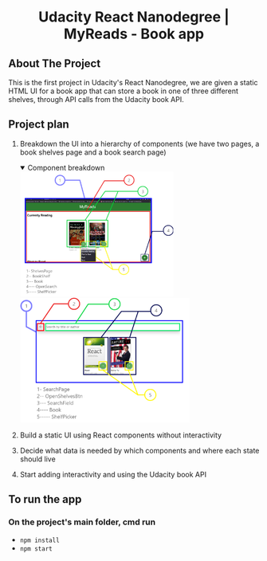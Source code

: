 <h1 align="center">Udacity React Nanodegree | MyReads - Book app</h1>


<!-- ABOUT THE PROJECT -->
## About The Project

<p>This is the first project in Udacity's React Nanodegree, we are given a static HTML UI for a book app that can store a book in one of three different shelves, through API calls from the Udacity book API.</p>

<h2>Project plan</h2>
<ol>
  <li>
    <p>Breakdown the UI into a hierarchy of components (we have two pages, a book shelves page and a book search page)</p>
    <details open>
			 <summary >Component breakdown</summary>
       <img src='https://github.com/BigData-SmallMind/udacity_reactnd_1stproject/blob/main/UI%20components%20breakdown/BookShelvesPageComps.png?raw=true' height='250px'>
       <img src='https://github.com/BigData-SmallMind/udacity_reactnd_1stproject/blob/main/UI%20components%20breakdown/BookSearchPageComps.png?raw=true' height='250px'>     </details>
  </li>
	<li>
		<p>Build a static UI using React components without interactivity</p>
	</li>
	<li>
		<p>Decide what data is needed by which components and where each state should live</p>
	</li>
  <li>
		<p>Start adding interactivity and using the Udacity book API</p>
	</li>
</ol>

<h2>To run the app</h2>
<h3>On the project's main folder, cmd run</h3>
<ul>
	<li>
		<code>npm install</code>
	</li>
	<li>
		<code>npm start</code>
	</li>
</ul>
